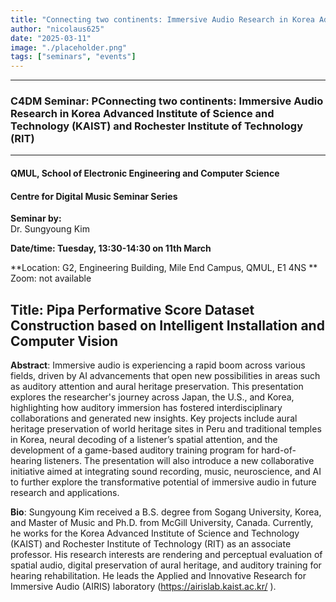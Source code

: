 ```yaml
---
title: "Connecting two continents: Immersive Audio Research in Korea Advanced Institute of Science and Technology (KAIST) and Rochester Institute of Technology (RIT)"
author: "nicolaus625"
date: "2025-03-11"
image: "./placeholder.png"
tags: ["seminars", "events"]
---
```


---

### C4DM Seminar: PConnecting two continents: Immersive Audio Research in Korea Advanced Institute of Science and Technology (KAIST) and Rochester Institute of Technology (RIT)
-----------------

#### QMUL, School of Electronic Engineering and Computer Science

#### Centre for Digital Music Seminar Series

**Seminar by:**   
   Dr. Sungyoung Kim

**Date/time:  Tuesday, 13:30-14:30 on 11th March**

**Location: G2, Engineering Building, Mile End Campus, QMUL, E1 4NS **
Zoom: not available

<b>Title</b>: Pipa Performative Score Dataset Construction based on Intelligent Installation and Computer Vision
-----------------

<b>Abstract</b>: 
Immersive audio is experiencing a rapid boom across various fields, driven by AI advancements that open new possibilities in areas such as auditory attention and aural heritage preservation. This presentation explores the researcher's journey across Japan, the U.S., and Korea, highlighting how auditory immersion has fostered interdisciplinary collaborations and generated new insights. Key projects include aural heritage preservation of world heritage sites in Peru and traditional temples in Korea, neural decoding of a listener’s spatial attention, and the development of a game-based auditory training program for hard-of-hearing listeners. The presentation will also introduce a new collaborative initiative aimed at integrating sound recording, music, neuroscience, and AI to further explore the transformative potential of immersive audio in future research and applications.


<b>Bio</b>: 
Sungyoung Kim received a B.S. degree from Sogang University, Korea, and Master of Music and Ph.D. from McGill University, Canada. Currently, he works for the Korea Advanced Institute of Science and Technology (KAIST) and Rochester Institute of Technology (RIT) as an associate professor. His research interests are rendering and perceptual evaluation of spatial audio, digital preservation of aural heritage, and auditory training for hearing rehabilitation. He leads the Applied and Innovative Research for Immersive Audio (AIRIS) laboratory (https://airislab.kaist.ac.kr/ ).
